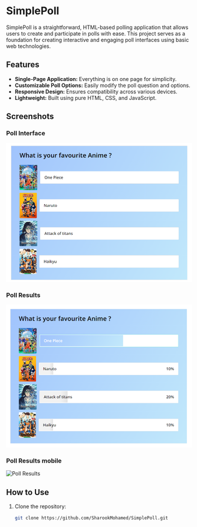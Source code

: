 # SimplePoll

SimplePoll is a straightforward, HTML-based polling application that allows users to create and participate in polls with ease. This project serves as a foundation for creating interactive and engaging poll interfaces using basic web technologies.

## Features

- **Single-Page Application:** Everything is on one page for simplicity.
- **Customizable Poll Options:** Easily modify the poll question and options.
- **Responsive Design:** Ensures compatibility across various devices.
- **Lightweight:** Built using pure HTML, CSS, and JavaScript.

## Screenshots

### Poll Interface
![Poll Interface](https://github.com/SharookMohamed/SimplePoll/blob/master/Screenshot%20(78).png)


### Poll Results
![Poll Results](https://github.com/SharookMohamed/SimplePoll/blob/master/Screenshot%20(79).png)

### Poll Results mobile
![Poll Results](images/poll-results.png)
## How to Use

1. Clone the repository:

   ```bash
   git clone https://github.com/SharookMohamed/SimplePoll.git
